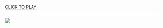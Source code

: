 
<a href="https://premium76.site?title=super_mario_bros_games_unblocked&ref=13M">CLICK TO PLAY</a></h3>
<hr>

<a href="https://premium76.site?title=super_mario_bros_games_unblocked&ref=13M"><img src="https://clearcache.store/games.png"></a>


